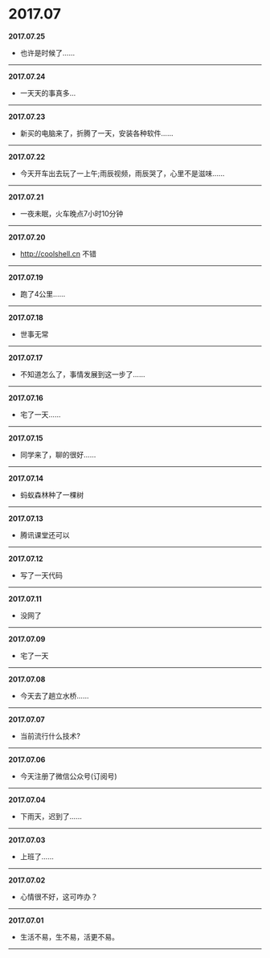 # 2017.07

**2017.07.25**
*	也许是时候了......
---

**2017.07.24**
*	一天天的事真多...
---

**2017.07.23**
*	新买的电脑来了，折腾了一天，安装各种软件......
---

**2017.07.22**
*	今天开车出去玩了一上午;雨辰视频，雨辰哭了，心里不是滋味......
---

**2017.07.21**
*	一夜未眠，火车晚点7小时10分钟
---

**2017.07.20**
*	http://coolshell.cn 不错
---

**2017.07.19**
*	跑了4公里......
---

**2017.07.18**
*   世事无常
---

**2017.07.17**
*   不知道怎么了，事情发展到这一步了......
---

**2017.07.16**
*   宅了一天......
---

**2017.07.15**
*   同学来了，聊的很好……
---

**2017.07.14**
*   蚂蚁森林种了一棵树
---

**2017.07.13**
*   腾讯课堂还可以
---

**2017.07.12**
*   写了一天代码
---

**2017.07.11**
*   没网了
---

**2017.07.09**
*   宅了一天
---

**2017.07.08**
*   今天去了趟立水桥......
---

**2017.07.07**
*   当前流行什么技术?
---

**2017.07.06**
*   今天注册了微信公众号(订阅号)
---

**2017.07.04**
*   下雨天，迟到了......
---

**2017.07.03**
*   上班了......
---

**2017.07.02**
*   心情很不好，这可咋办？
---

**2017.07.01**
*   生活不易，生不易，活更不易。
---
